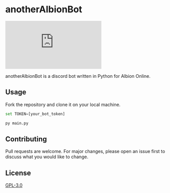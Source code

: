# anotherAlbionBot
![PyPI - Python Version](https://img.shields.io/pypi/pyversions/discord.py?style=flat-square)

anotherAlbionBot is a discord bot written in Python for Albion Online.

## Usage

Fork the repository and clone it on your local machine.

```python
set TOKEN=[your_bot_token]

py main.py
```

## Contributing
Pull requests are welcome. For major changes, please open an issue first to discuss what you would like to change.

## License
[GPL-3.0](https://choosealicense.com/licenses/gpl-3.0/)